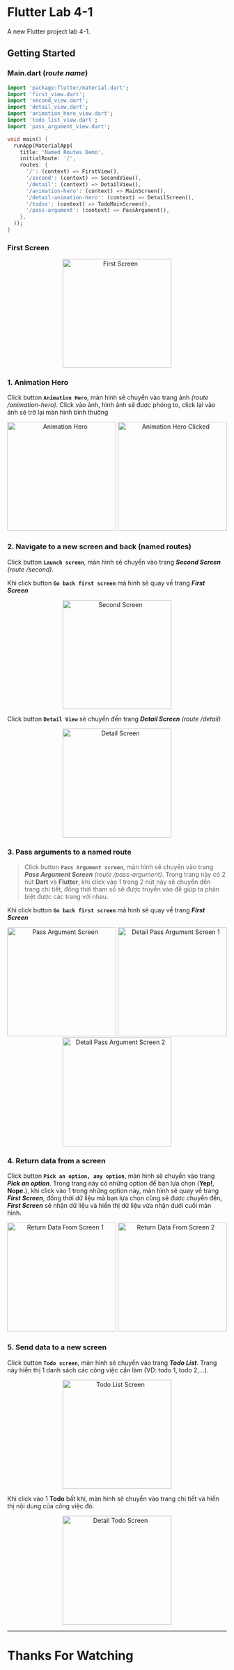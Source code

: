 # **Flutter Lab 4-1**

A new Flutter project lab 4-1.

## **Getting Started**

### **Main.dart (_route name_)**

```dart
import 'package:flutter/material.dart';
import 'first_view.dart';
import 'second_view.dart';
import 'detail_view.dart';
import 'animation_hero_view.dart';
import 'todo_list_view.dart';
import 'pass_argument_view.dart';

void main() {
  runApp(MaterialApp(
    title: 'Named Routes Demo',
    initialRoute: '/',
    routes: {
      '/': (context) => FirstView(),
      '/second': (context) => SecondView(),
      '/detail': (context) => DetailView(),
      '/animation-hero': (context) => MainScreen(),
      '/detail-animation-hero': (context) => DetailScreen(),
      '/todos': (context) => TodoMainScreen(),
      '/pass-argument': (context) => PassArgument(),
    },
  ));
}
```

### **First Screen**

<div style="text-align: center">
  <img src="images/first_screen.png" width="250" alt="First Screen" />
</div>

### **1. Animation Hero**

Click button **`Animation Hero`**, màn hình sẽ chuyển vào trang ảnh _(route /animation-hero)_. Click vào ảnh, hình ảnh sẽ được phóng to, click lại vào ảnh sẽ trở lại màn hình bình thường

<div style="text-align: center">
  <img src="images/animation_screen.png" width="250" alt="Animation Hero" />
  <img src="images/clicked_image.png" width="250" alt="Animation Hero Clicked" />
</div>

### **2. Navigate to a new screen and back (named routes)**

Click button **`Launch screen`**, màn hình sẽ chuyển vào trang **_Second Screen_** _(route /second)_.

Khi click button **`Go back first screen`** mà hình sẽ quay về trang **_First Screen_**

<div style="text-align: center">
  <img src="images/second_screen.png" width="250" alt="Second Screen" />
</div>

Click button **`Detail View`** sẽ chuyển đến trang **_Detail Screen_** _(route /detail)_

<div style="text-align: center">
  <img src="images/detail_screen.png" width="250" alt="Detail Screen" />
</div>

### **3. Pass arguments to a named route**

> Click button **`Pass Argument screen`**, màn hình sẽ chuyển vào trang **_Pass Argument Screen_** _(route /pass-argument)_. Trong trang này có 2 nút **Dart** và **Flutter**, khi click vào 1 trong 2 nút này sẽ chuyển đến trang chi tiết, đồng thời tham số sẽ được truyền vào để giúp ta phân biệt được các trang với nhau.

Khi click button **`Go back first screen`** mà hình sẽ quay về trang **_First Screen_**

<div style="text-align: center">
  <img src="images/pass_argument_screen.png" width="250" alt="Pass Argument Screen" />
  <img src="images/detail_pass_argument_screen_1.png" width="250" alt="Detail Pass Argument Screen 1" />
  <img src="images/detail_pass_argument_screen_2.png" width="250" alt="Detail Pass Argument Screen 2" />
</div>

### **4. Return data from a screen**

Click button **`Pick an option, any option`**, màn hình sẽ chuyển vào trang **_Pick an option_**. Trong trang này có những option để bạn lựa chọn (**Yep!**, **Nope.**), khi click vào 1 trong những option này, màn hình sẽ quay về trang **_First Screen_**, đồng thời dữ liệu mà bạn lựa chọn cũng sẽ được chuyển đến, **_First Screen_** sẽ nhận dữ liệu và hiển thị dữ liệu vừa nhận dưới cuối màn hình.

<div style="text-align: center">
  <img src="images/return_data_from_screen_1.png" width="250" alt="Return Data From Screen 1" />
  <img src="images/return_data_from_screen_2.png" width="250" alt="Return Data From Screen 2" />
</div>

### **5. Send data to a new screen**

Click button **`Todo screen`**, màn hình sẽ chuyển vào trang **_Todo List_**. Trang này hiển thị 1 danh sách các công việc cần làm (VD: todo 1, todo 2,...).

<div style="text-align: center">
  <img src="images/todo_list.png" width="250" alt="Todo List Screen" />
</div>

Khi click vào 1 **Todo** bất khi, màn hình sẽ chuyển vào trang chi tiết và hiển thị nội dung của công việc đó.

<div style="text-align: center">
  <img src="images/detail_todo.png" width="250" alt="Detail Todo Screen" />
</div>

---

# Thanks For Watching
